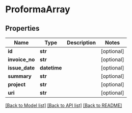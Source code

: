 # ProformaArray


## Properties
Name | Type | Description | Notes
------------ | ------------- | ------------- | -------------
**id** | **str** |  | [optional] 
**invoice_no** | **str** |  | [optional] 
**issue_date** | **datetime** |  | [optional] 
**summary** | **str** |  | [optional] 
**project** | **str** |  | [optional] 
**uri** | **str** |  | [optional] 

[[Back to Model list]](../README.md#documentation-for-models) [[Back to API list]](../README.md#documentation-for-api-endpoints) [[Back to README]](../README.md)



